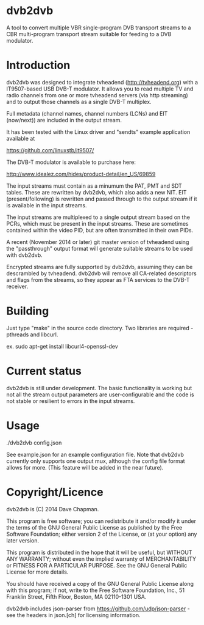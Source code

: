 dvb2dvb
=======

A tool to convert multiple VBR single-program DVB transport streams to
a CBR multi-program transport stream suitable for feeding to a DVB
modulator.


Introduction
============

dvb2dvb was designed to integrate tvheadend (http://tvheadend.org)
with a IT9507-based USB DVB-T modulator.  It allows you to read
multiple TV and radio channels from one or more tvheadend servers (via
http streaming) and to output those channels as a single DVB-T
multiplex.

Full metadata (channel names, channel numbers (LCNs) and EIT
(now/next)) are included in the output stream.

It has been tested with the Linux driver and "sendts" example
application available at

https://github.com/linuxstb/it9507/

The DVB-T modulator is available to purchase here:

http://www.idealez.com/hides/product-detail/en_US/69859

The input streams must contain as a minumum the PAT, PMT and SDT
tables.  These are rewritten by dvb2dvb, which also adds a new NIT.  EIT
(present/following) is rewritten and passed through to the output
stream if it is available in the input streams.

The input streams are multiplexed to a single output stream based on
the PCRs, which must be present in the input streams.  These are
sometimes contained within the video PID, but are often transmitted in
their own PIDs.

A recent (November 2014 or later) git master version of tvheadend
using the "passthrough" output format will generate suitable streams
to be used with dvb2dvb.

Encrypted streams are fully supported by dvb2dvb, assuming they can be
descrambled by tvheadend.  dvb2dvb will remove all CA-related
descriptors and flags from the streams, so they appear as FTA services
to the DVB-T receiver.


Building
========

Just type "make" in the source code directory.  Two libraries are
required - pthreads and libcurl.

ex.
sudo apt-get install libcurl4-openssl-dev


Current status
==============

dvb2dvb is still under development.  The basic functionality is
working but not all the stream output parameters are user-configurable
and the code is not stable or resilient to errors in the input
streams.


Usage
=====

./dvb2dvb config.json

See example.json for an example configuration file.  Note that dvb2dvb
currently only supports one output mux, although the config file
format allows for more. (This feature will be added in the near future).


Copyright/Licence
=================

dvb2dvb is (C) 2014 Dave Chapman.  

This program is free software; you can redistribute it and/or modify
it under the terms of the GNU General Public License as published by
the Free Software Foundation; either version 2 of the License, or
(at your option) any later version.

This program is distributed in the hope that it will be useful,
but WITHOUT ANY WARRANTY; without even the implied warranty of
MERCHANTABILITY or FITNESS FOR A PARTICULAR PURPOSE.  See the
GNU General Public License for more details.

You should have received a copy of the GNU General Public License along
with this program; if not, write to the Free Software Foundation, Inc.,
51 Franklin Street, Fifth Floor, Boston, MA 02110-1301 USA.


dvb2dvb includes json-parser from https://github.com/udp/json-parser -
see the headers in json.[ch] for licensing information.
